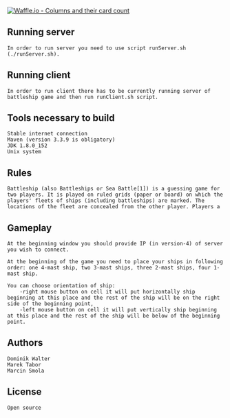 [![Waffle.io - Columns and their card count](https://badge.waffle.io/smolamarcin/battleship.svg?columns=all)](https://waffle.io/smolamarcin/battleship) <br />
## Running server
    In order to run server you need to use script runServer.sh (./runServer.sh).
## Running client
    In order to run client there has to be currently running server of battleship game and then run runClient.sh script.
## Tools necessary to build
    Stable internet connection
    Maven (version 3.3.9 is obligatory) 
    JDK 1.8.0_152
    Unix system 
    
## Rules
    Battleship (also Battleships or Sea Battle[1]) is a guessing game for two players. It is played on ruled grids (paper or board) on which the players' fleets of ships (including battleships) are marked. The locations of the fleet are concealed from the other player. Players a
## Gameplay
    At the beginning window you should provide IP (in version-4) of server you wish to connect. 
   
    At the beginning of the game you need to place your ships in following order: one 4-mast ship, two 3-mast ships, three 2-mast ships, four 1-mast ship.
    
    You can choose orientation of ship:
        -right mouse button on cell it will put horizontally ship beginning at this place and the rest of the ship will be on the right side of the beginning point,
        -left mouse button on cell it will put vertically ship beginning at this place and the rest of the ship will be below of the beginning point.

## Authors
    Dominik Walter 
    Marek Tabor 
    Marcin Smola  
## License
    Open source

